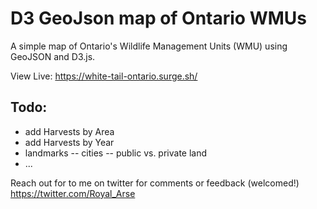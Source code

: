 D3 GeoJson map of Ontario WMUs
==============================

A simple map of Ontario's Wildlife Management Units (WMU) using GeoJSON and D3.js.

View Live: https://white-tail-ontario.surge.sh/

## Todo:

* add Harvests by Area
* add Harvests by Year
* landmarks
-- cities
-- public vs. private land
* ...

Reach out for to me on twitter for comments or feedback (welcomed!) https://twitter.com/Royal_Arse
